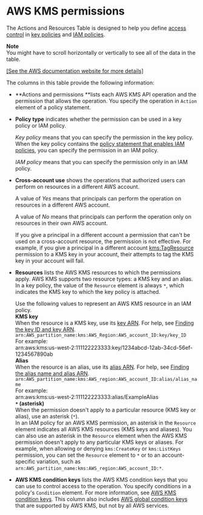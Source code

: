 # AWS KMS permissions<a name="kms-api-permissions-reference"></a>

The Actions and Resources Table is designed to help you define [access control](control-access.md#authorization) in [key policies](key-policies.md) and [IAM policies](iam-policies.md)\. 

**Note**  
You might have to scroll horizontally or vertically to see all of the data in the table\.

<a name="kms-api-permissions-reference-table"></a>[\[See the AWS documentation website for more details\]](http://docs.aws.amazon.com/kms/latest/developerguide/kms-api-permissions-reference.html)

The columns in this table provide the following information:
+ **Actions and permissions **lists each AWS KMS API operation and the permission that allows the operation\. You specify the operation in `Action` element of a policy statement\.
+ **Policy type** indicates whether the permission can be used in a key policy or IAM policy\. 

  *Key policy* means that you can specify the permission in the key policy\. When the key policy contains the [policy statement that enables IAM policies](key-policy-default.md#key-policy-default-allow-root-enable-iam), you can specify the permission in an IAM policy\. 

  *IAM policy* means that you can specify the permission only in an IAM policy\.
+ **Cross\-account use** shows the operations that authorized users can perform on resources in a different AWS account\. 

  A value of *Yes* means that principals can perform the operation on resources in a different AWS account\.

  A value of *No* means that principals can perform the operation only on resources in their own AWS account\.

  If you give a principal in a different account a permission that can't be used on a cross\-account resource, the permission is not effective\. For example, if you give a principal in a different account [kms:TagResource](https://docs.aws.amazon.com/kms/latest/APIReference/API_TagResource.html) permission to a KMS key in your account, their attempts to tag the KMS key in your account will fail\.
+ **Resources** lists the AWS KMS resources to which the permissions apply\. AWS KMS supports two resource types: a KMS key and an alias\. In a key policy, the value of the `Resource` element is always `*`, which indicates the KMS key to which the key policy is attached\. 

  Use the following values to represent an AWS KMS resource in an IAM policy\.  
**KMS key**  
When the resource is a KMS key, use its [key ARN](concepts.md#key-id-key-ARN)\. For help, see [Finding the key ID and key ARN](find-cmk-id-arn.md)\.  
`arn:AWS_partition_name:kms:AWS_Region:AWS_account_ID:key/key_ID`  
For example:  
arn:aws:kms:us\-west\-2:111122223333:key/1234abcd\-12ab\-34cd\-56ef\-1234567890ab  
**Alias**  
When the resource is an alias, use its [alias ARN](concepts.md#key-id-alias-ARN)\. For help, see [Finding the alias name and alias ARN](find-cmk-alias.md)\.  
`arn:AWS_partition_name:kms:AWS_region:AWS_account_ID:alias/alias_name`  
For example:  
arn:aws:kms:us\-west\-2:111122223333:alias/ExampleAlias  
**`*` \(asterisk\)**  
When the permission doesn't apply to a particular resource \(KMS key or alias\), use an asterisk \(`*`\)\.  
In an IAM policy for an AWS KMS permission, an asterisk in the `Resource` element indicates all AWS KMS resources \(KMS keys and aliases\)\. You can also use an asterisk in the `Resource` element when the AWS KMS permission doesn't apply to any particular KMS keys or aliases\. For example, when allowing or denying `kms:CreateKey` or `kms:ListKeys` permission, you can set the `Resource` element to `*` or to an account\-specific variation, such as `arn:AWS_partition_name:kms:AWS_region:AWS_account_ID:*`\.
+ **AWS KMS condition keys** lists the AWS KMS condition keys that you can use to control access to the operation\. You specify conditions in a policy's `Condition` element\. For more information, see [AWS KMS condition keys](policy-conditions.md#conditions-kms)\. This column also includes [AWS global condition keys](https://docs.aws.amazon.com/IAM/latest/UserGuide/reference_policies_condition-keys.html) that are supported by AWS KMS, but not by all AWS services\.
